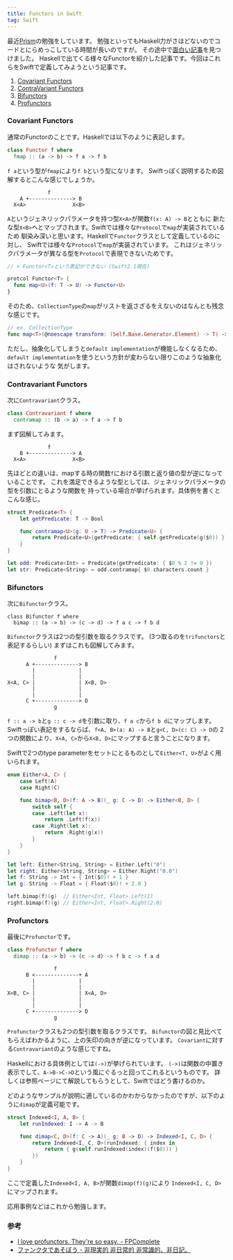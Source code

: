 ```yaml
---
title: Functors in Swift
tag: Swift
---
```


最近[Prism](https://hackage.haskell.org/package/Chart-1.1/docs/Control-Lens-Prism.html)の勉強をしています。
勉強といってもHaskell力がさほどないのでコードとにらめっこしている時間が長いのですが。
その途中で[面白い記事](https://www.fpcomplete.com/user/liyang/profunctors)を見つけました。
Haskellで出てくる様々なFunctorを紹介した記事です。今回はこれらをSwiftで定義してみようという記事です。  

1. [Covariant Functors](#covariant-functors)
1. [ContraVariant Functors](#contravariant-functors)
1. [Bifunctors](#bifunctors)
1. [Profunctors](#profunctors)

### Covariant Functors

通常のFunctorのことです。Haskellでは以下のように表記します。

```Haskell
class Functor f where
  fmap :: (a -> b) -> f a -> f b
```

`f a`という型が`fmap`により`f b`という型になリます。
Swiftっぽく説明するため図解するとこんな感じでしょうか。

```
             f
    A +--------------> B
  X<A>               X<B>
```

`A`というジェネリックパラメータを持つ型`X<A>`が関数`f(x: A) -> B`とともに
新たな型`X<B>`へとマップされます。Swiftでは様々な`Protocol`で`map`が実装されているため
馴染み深いと思います。Haskellで`Functor`クラスとして定義しているのに対し、
Swiftでは様々な`Protocol`で`map`が実装されています。
これはジェネリックパラメータが異なる型を`Protocol`で表現できないためです。

```Swift
// × Functor<T>という表記ができない (Swift2.1現在)

protcol Functor<T> {
  func map<U>(f: T -> U) -> Functor<U>
}
```

そのため、`CollectionType`の`map`がリストを返さざるをえないのはなんとも残念な感じです。

```swift
// ex. CollectionType
func map<T>(@noescape transform: (Self.Base.Generator.Element) -> T) -> [T]
```

ただし、抽象化してしまうと`default implementation`が機能しなくなるため、
`default implementation`を使うという方針が変わらない限りこのような抽象化はされないような
気がします。

### Contravariant Functors

次に`Contravariant`クラス。

```Haskell
class Contravariant f where
  contramap :: (b -> a) -> f a -> f b
```

まず図解してみます。

```
             f
    B +--------------> A
  X<A>               X<B>
```

先ほどとの違いは、mapする時の関数`f`における引数と返り値の型が逆になっていることです。
これを満足できるような型としては、ジェネリックパラメータの型を引数にとるような関数を
持っている場合が挙げられます。具体例を書くとこんな感じ。

```Swift
struct Predicate<T> {
	let getPredicate: T -> Bool

	func contramap<U>(g: U -> T) -> Predicate<U> {
		return Predicate<U>(getPredicate: { self.getPredicate(g($0)) })
	}
}

let odd: Predicate<Int> = Predicate(getPredicate: { $0 % 2 != 0 })
let str: Predicate<String> = odd.contramap{ $0.characters.count }
```

### Bifunctors

次に`Bifunctor`クラス。

```Hasekll
class Bifunctor f where
  bimap :: (a -> b) -> (c -> d) -> f a c -> f b d
```

`Bifunctor`クラスは2つの型引数を取るクラスです。
(3つ取るのを`trifunctors`と表記するらしい)
まずはこれも図解してみます。

```
               f
      A +--------------> B
        |              |
        |              |
X<A, C> |              | X<B, D>
        |              |
        |              |
      C +--------------> D
               g
```

`f :: a -> b`と`g :: c -> d`を引数に取り、`f a c`から`f b d`にマップします。
Swiftっぽい表記をするならば、`f<A, B>(a: A) -> B`と`g<C, D>(c: C) -> D`の
2つの関数により、`X<A, C>`から`X<B, D>`にマップすると言うことになります。  

Swiftで2つのtype parameterをセットにとるものとして`Either<T, U>`がよく用いられます。

```Swift
enum Either<A, C> {
	case Left(A)
	case Right(C)

	func bimap<B, D>(f: A -> B)(_ g: C -> D) -> Either<B, D> {
		switch self {
		case .Left(let x):
			return .Left(f(x))
		case .Right(let x):
			return .Right(g(x))
		}
	}
}

let left: Either<String, String> = Either.Left("0")
let right: Either<String, String> = Either.Right("0.0")
let f: String -> Int = { Int($0)! + 1 }
let g: String -> Float = { Float($0)! + 2.0 }

left.bimap(f)(g)  // Either<Int, Float>.Left(1)
right.bimap(f)(g) // Either<Int, Float>.Right(2.0)
```

### Profunctors

最後に`Profunctor`です。

```Haskell
class Profunctor f where
  dimap :: (a -> b) -> (c -> d) -> f b c -> f a d
```

```
               f
      B <--------------+ A
        |              |
        |              |
X<B, C> |              | X<A, D>
        |              |
        |              |
      C +--------------> D
               g
```

`Profunctor`クラスも2つの型引数を取るクラスです。
`Bifunctor`の図と見比べてもらえばわかるように、上の矢印の向きが逆になっています。
`Covariant`に対する`Contravariant`のような感じですね。  

Haskellにおける具体例としては`(->)`が挙げられています。
`(->)`は関数の中置き表示でして、`A->B->C->D`という風にぐるっと回ってこれるというものです。
詳しくは参照ページにて解説してもらうとして、Swiftではどう書けるのか。

どのようなサンプルが説明に適しているのかわからなかったのですが、以下のように`dimap`が定義可能です。

```swift
struct Indexed<I, A, B> {
	let runIndexed: I -> A -> B

	func dimap<C, D>(f: C -> A)(_ g: B -> D) -> Indexed<I, C, D> {
		return Indexed<I, C, D>(runIndexed: { index in
			return { g(self.runIndexed(index)(f($0))) }
		})
	}
}
```

ここで定義した`Indexed<I, A, B>`が関数`dimap(f)(g)`により
`Indexed<I, C, D>`にマップされます。

応用事例などはこれから勉強します。

### 参考
- [I love profunctors. They're so easy. - FPComplete](https://www.fpcomplete.com/school/to-infinity-and-beyond/pick-of-the-week/profunctors)
- [ファンクタであそぼう - 非現実的 非日常的 非常識的、非日記。](http://kinokkory.hatenablog.com/entry/20131203/p1)
